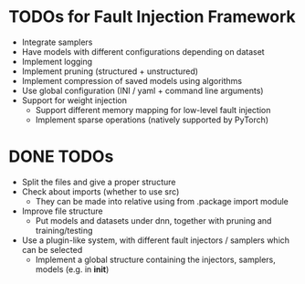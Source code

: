 # TODOs for Fault Injection Framework

* Integrate samplers
* Have models with different configurations depending on dataset
* Implement logging
* Implement pruning (structured + unstructured)
* Implement compression of saved models using algorithms
* Use global configuration (INI / yaml + command line arguments)
* Support for weight injection
  * Support different memory mapping for low-level fault injection
  * Implement sparse operations (natively supported by PyTorch)

# DONE TODOs

* Split the files and give a proper structure
* Check about imports (whether to use src)
  * They can be made into relative using from .package import module
* Improve file structure
  * Put models and datasets under dnn, together with pruning and training/testing
* Use a plugin-like system, with different fault injectors / samplers which can be selected
  * Implement a global structure containing the injectors, samplers, models (e.g. in __init__)

